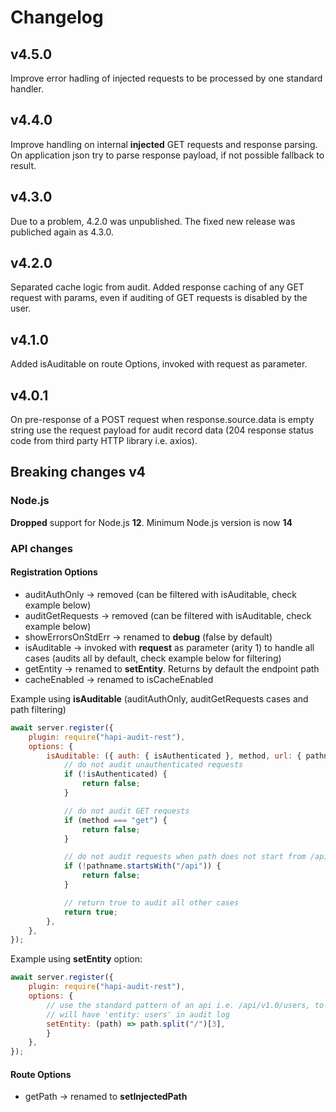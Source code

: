 # Changelog

## v4.5.0

Improve error hadling of injected requests to be processed by one standard handler.

## v4.4.0

Improve handling on internal **injected** GET requests and response parsing. On application json try to parse response payload, if not possible fallback to result.

## v4.3.0

Due to a problem, 4.2.0 was unpublished. The fixed new release was publiched again as 4.3.0.

## v4.2.0

Separated cache logic from audit. Added response caching of any GET request with params, even if auditing of GET requests is disabled by the user.

## v4.1.0

Added isAuditable on route Options, invoked with request as parameter.

## v4.0.1

On pre-response of a POST request when response.source.data is empty string use the request payload for audit record data (204 response status code from third party HTTP library i.e. axios).

## Breaking changes v4

### Node.js

**Dropped** support for Node.js **12**. Minimum Node.js version is now **14**

### API changes

#### Registration Options

-   auditAuthOnly -> removed (can be filtered with isAuditable, check example below)
-   auditGetRequests -> removed (can be filtered with isAuditable, check example below)
-   showErrorsOnStdErr -> renamed to **debug** (false by default)
-   isAuditable -> invoked with **request** as parameter (arity 1) to handle all cases (audits all by default, check example below for filtering)
-   getEntity -> renamed to **setEntity**. Returns by default the endpoint path
-   cacheEnabled -> renamed to isCacheEnabled

Example using **isAuditable** (auditAuthOnly, auditGetRequests cases and path filtering)

```js
await server.register({
    plugin: require("hapi-audit-rest"),
    options: {
        isAuditable: ({ auth: { isAuthenticated }, method, url: { pathname } }) => {
            // do not audit unauthenticated requests
            if (!isAuthenticated) {
                return false;
            }

            // do not audit GET requests
            if (method === "get") {
                return false;
            }

            // do not audit requests when path does not start from /api
            if (!pathname.startsWith("/api")) {
                return false;
            }

            // return true to audit all other cases
            return true;
        },
    },
});
```

Example using **setEntity** option:

```js
await server.register({
    plugin: require("hapi-audit-rest"),
    options: {
        // use the standard pattern of an api i.e. /api/v1.0/users, to refine the entity name
        // will have 'entity: users' in audit log
        setEntity: (path) => path.split("/")[3],
        }
    },
});
```

#### Route Options

-   getPath -> renamed to **setInjectedPath**
